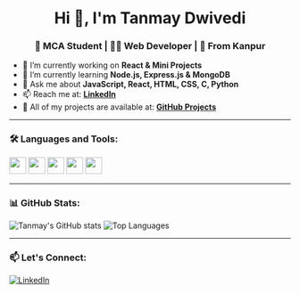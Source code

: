 <h1 align="center">Hi 👋, I'm Tanmay Dwivedi</h1>
<h3 align="center">🚀 MCA Student | 👨‍💻 Web Developer | 📍 From Kanpur</h3>

- 🔭 I’m currently working on **React & Mini Projects**
- 🌱 I’m currently learning **Node.js, Express.js & MongoDB**
- 💬 Ask me about **JavaScript, React, HTML, CSS, C, Python**
- 📫 Reach me at: **[LinkedIn](https://www.linkedin.com/in/tanmaydwivedi691/)**
- 📁 All of my projects are available at: **[GitHub Projects](https://github.com/Tanmaydwivedi9161?tab=repositories)**

---

### 🛠️ Languages and Tools:
<p align="left">
  <img src="https://cdn.jsdelivr.net/gh/devicons/devicon/icons/javascript/javascript-original.svg" height="30" />
  <img src="https://cdn.jsdelivr.net/gh/devicons/devicon/icons/html5/html5-original.svg" height="30" />
  <img src="https://cdn.jsdelivr.net/gh/devicons/devicon/icons/css3/css3-original.svg" height="30" />
  <img src="https://cdn.jsdelivr.net/gh/devicons/devicon/icons/react/react-original.svg" height="30" />
  <img src="https://cdn.jsdelivr.net/gh/devicons/devicon/icons/python/python-original.svg" height="30" />
</p>

---

### 📊 GitHub Stats:
![Tanmay's GitHub stats](https://github-readme-stats.vercel.app/api?username=Tanmaydwivedi9161&show_icons=true&theme=tokyonight)
![Top Languages](https://github-readme-stats.vercel.app/api/top-langs/?username=Tanmaydwivedi9161&layout=compact&theme=tokyonight)

---

### 📫 Let's Connect:
[![LinkedIn](https://img.shields.io/badge/LinkedIn-blue?style=flat&logo=linkedin)](https://www.linkedin.com/in/tanmaydwivedi691/)
